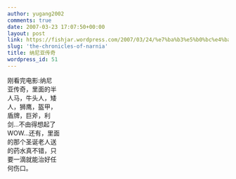 ```yaml
---
author: yugang2002
comments: true
date: 2007-03-23 17:07:50+00:00
layout: post
link: https://fishjar.wordpress.com/2007/03/24/%e7%ba%b3%e5%b0%bc%e4%ba%9a%e4%bc%a0%e5%a5%87/
slug: 'the-chronicles-of-narnia'
title: 纳尼亚传奇
wordpress_id: 51
---
```


刚看完电影:纳尼  
亚传奇，里面的半  
人马，牛头人，矮  
人，狮鹰，盔甲，  
盾牌，巨斧，利  
剑...不由得想起了  
WOW...还有，里面  
的那个圣诞老人送  
的药水真不错，只  
要一滴就能治好任  
何伤口。  

